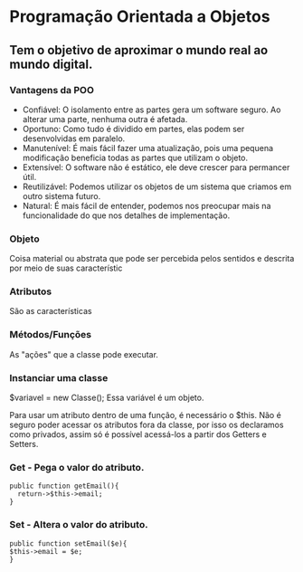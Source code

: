 # Programação Orientada a Objetos
## Tem o objetivo de aproximar o mundo real ao mundo digital.

### Vantagens da POO
* Confiável: O isolamento entre as partes gera um software seguro. Ao alterar uma parte, nenhuma outra é afetada.
* Oportuno: Como tudo é dividido em partes, elas podem ser desenvolvidas em paralelo.
* Manutenível: É mais fácil fazer uma atualização, pois uma pequena modificação beneficia todas as partes que utilizam o objeto.
* Extensível: O software não é estático, ele deve crescer para permancer útil.
* Reutilizável: Podemos utilizar os objetos de um sistema que criamos em outro sistema futuro.
* Natural: É mais fácil de entender, podemos nos preocupar mais na funcionalidade do que nos detalhes de implementação.

### Objeto
Coisa material ou abstrata que pode ser percebida pelos sentidos e descrita por meio de suas característic

### Atributos
São as características

### Métodos/Funções
As "ações" que a classe pode executar.

### Instanciar uma classe
$variavel = new Classe();
Essa variável é um objeto.

Para usar um atributo dentro de uma função, é necessário o $this.
Não é seguro poder acessar os atributos fora da classe, por isso os declaramos como privados, assim só é possível acessá-los a partir dos Getters e Setters.

### Get - Pega o valor do atributo.
~~~
public function getEmail(){
  return->$this->email;
}
~~~

### Set - Altera o valor do atributo.
~~~
public function setEmail($e){
$this->email = $e;
}
~~~
